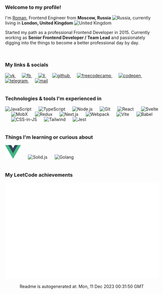 
<h3>Welcome to my profile!</h3>
<p>I'm <a href="https://rshalman.github.io" target="_blank">Roman</a>, Frontend Engineer from <b>Moscow, Russia</b> <img src="https://cdn-icons-png.flaticon.com/64/197/197408.png" width="13" alt="Russia" />, currently living in <b>London, United Kingdom</b> <img src="https://cdn-icons-png.flaticon.com/64/197/197374.png" width="13" alt="United Kingdom" /></p>

<p>Started my path as a professional Frontend Developer in 2015.
Currently working as <b>Senior Frontend Developer / Team Lead</b> and passionately digging into the things to become a better professional day by day.</p>
<br/>
   <h3>My  links & socials</h3>
   <div><a href="https://vk.com/roman_shalman" target="_blank">
            <img src="https://rshalman.github.io/images/vk_logo.svg" alt="vk" height="65" width="45" />
        </a><span>&nbsp;</span><span>&nbsp;</span><span>&nbsp;</span><span>&nbsp;</span>
<a href="https://www.facebook.com/roman.shalman.5" target="_blank">
            <img src="https://rshalman.github.io/images/fb_logo.svg" alt="fb" height="65" width="45" />
        </a><span>&nbsp;</span><span>&nbsp;</span><span>&nbsp;</span><span>&nbsp;</span>
<a href="https://www.linkedin.com/in/roman-shalman/" target="_blank">
            <img src="https://rshalman.github.io/images/linked-in_logo.svg" alt="li" height="65" width="45" />
        </a><span>&nbsp;</span><span>&nbsp;</span><span>&nbsp;</span><span>&nbsp;</span>
<a href="https://github.com/RShalman" target="_blank">
            <img src="https://rshalman.github.io/images/gh_logo.svg" alt="github" height="65" width="45" />
        </a><span>&nbsp;</span><span>&nbsp;</span><span>&nbsp;</span><span>&nbsp;</span>
<a href="https://www.freecodecamp.org/rshalman" target="_blank">
            <img src="https://rshalman.github.io/images/fcc_logo.svg" alt="freecodecamp" height="65" width="45" />
        </a><span>&nbsp;</span><span>&nbsp;</span><span>&nbsp;</span><span>&nbsp;</span>
<a href="https://codepen.io/RShalman/" target="_blank">
            <img src="https://rshalman.github.io/images/cp_logo.svg" alt="codepen" height="65" width="45" />
        </a><span>&nbsp;</span><span>&nbsp;</span><span>&nbsp;</span><span>&nbsp;</span>
<a href="https://t.me/kursor" target="_blank">
            <img src="https://rshalman.github.io/images/tg_logo.svg" alt="telegram" height="65" width="45" />
        </a><span>&nbsp;</span><span>&nbsp;</span><span>&nbsp;</span><span>&nbsp;</span>
<a href="mailto:romanshalman@gmail.com" target="_blank">
            <img src="https://rshalman.github.io/images/gm_logo.svg" alt="mail" height="65" width="45" />
        </a></div>
<br/>
<h3>Technologies & tools I'm experienced in</h3>  
<div><span>
        <img src="https://rshalman.github.io/images/javascript.svg" alt="JavaScript" height="65" width="45"/>
    </span><span>&nbsp;</span><span>&nbsp;</span><span>&nbsp;</span><span>&nbsp;</span>
<span>
        <img src="https://rshalman.github.io/images/typescript.svg" alt="TypeScript" height="65" width="45"/>
    </span><span>&nbsp;</span><span>&nbsp;</span><span>&nbsp;</span><span>&nbsp;</span>
<span>
        <img src="https://rshalman.github.io/images/nodejs.svg" alt="Node.js" height="65" width="45"/>
    </span><span>&nbsp;</span><span>&nbsp;</span><span>&nbsp;</span><span>&nbsp;</span>
<span>
        <img src="https://rshalman.github.io/images/git.svg" alt="Git" height="65" width="45"/>
    </span><span>&nbsp;</span><span>&nbsp;</span><span>&nbsp;</span><span>&nbsp;</span>
<span>
        <img src="https://rshalman.github.io/images/react.svg" alt="React" height="65" width="45"/>
    </span><span>&nbsp;</span><span>&nbsp;</span><span>&nbsp;</span><span>&nbsp;</span>
<span>
        <img src="https://rshalman.github.io/images/svelte.svg" alt="Svelte" height="65" width="45"/>
    </span><span>&nbsp;</span><span>&nbsp;</span><span>&nbsp;</span><span>&nbsp;</span>
<span>
        <img src="https://rshalman.github.io/images/mobx.svg" alt="MobX" height="65" width="45"/>
    </span><span>&nbsp;</span><span>&nbsp;</span><span>&nbsp;</span><span>&nbsp;</span>
<span>
        <img src="https://rshalman.github.io/images/redux.svg" alt="Redux" height="65" width="45"/>
    </span><span>&nbsp;</span><span>&nbsp;</span><span>&nbsp;</span><span>&nbsp;</span>
<span>
        <img src="https://rshalman.github.io/images/nextjs.svg" alt="Next.js" height="65" width="45"/>
    </span><span>&nbsp;</span><span>&nbsp;</span><span>&nbsp;</span><span>&nbsp;</span>
<span>
        <img src="https://rshalman.github.io/images/webpack.svg" alt="Webpack" height="65" width="45"/>
    </span><span>&nbsp;</span><span>&nbsp;</span><span>&nbsp;</span><span>&nbsp;</span>
<span>
        <img src="https://rshalman.github.io/images/vite.svg" alt="Vite" height="65" width="45"/>
    </span><span>&nbsp;</span><span>&nbsp;</span><span>&nbsp;</span><span>&nbsp;</span>
<span>
        <img src="https://rshalman.github.io/images/babel.svg" alt="Babel" height="65" width="45"/>
    </span><span>&nbsp;</span><span>&nbsp;</span><span>&nbsp;</span><span>&nbsp;</span>
<span>
        <img src="https://rshalman.github.io/images/sass.svg" alt="CSS-in-JS" height="65" width="45"/>
    </span><span>&nbsp;</span><span>&nbsp;</span><span>&nbsp;</span><span>&nbsp;</span>
<span>
        <img src="https://rshalman.github.io/images/tailwind.svg" alt="Tailwind" height="65" width="45"/>
    </span><span>&nbsp;</span><span>&nbsp;</span><span>&nbsp;</span><span>&nbsp;</span>
<span>
        <img src="https://rshalman.github.io/images/jest.svg" alt="Jest" height="65" width="45"/>
    </span></div>
<br/>
<h3>Things I'm learning or curious about</h3>  
<div><span>
            <img src="https://raw.githubusercontent.com/vuejs/art/9f8ee218d32b52c2d150212f22798a7a61689361/logo.svg" alt="Vue.js" height="45" />
        </span><span>&nbsp;</span><span>&nbsp;</span><span>&nbsp;</span><span>&nbsp;</span>
<span>
            <img src="https://www.solidjs.com/img/logo/without-wordmark/logo.svg" alt="Solid.js" height="45" />
        </span><span>&nbsp;</span><span>&nbsp;</span><span>&nbsp;</span><span>&nbsp;</span>
<span>
            <img src="https://go.dev/images/go-logo-blue.svg" alt="Golang" height="45" />
        </span></div>
<br/><h3>My LeetCode achievements</h3><img src="generators/assets/leetCodeWidget.svg" /><br/><p align="center">Readme is autogenerated at: Mon, 11 Dec 2023 00:31:50 GMT</p><br/>